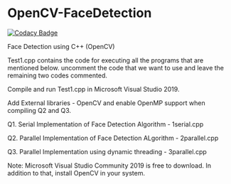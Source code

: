 # OpenCV-FaceDetection

[![Codacy Badge](https://api.codacy.com/project/badge/Grade/d7a7eb2ddc7a46d288f0559d34f0223a)](https://app.codacy.com/manual/naveenchalawadi/OpenCV-FaceDetection?utm_source=github.com&utm_medium=referral&utm_content=naveen0303/OpenCV-FaceDetection&utm_campaign=Badge_Grade_Dashboard)

Face Detection using C++ (OpenCV)

Test1.cpp contains the code for executing all the programs that are mentioned below. uncomment the code that we want to use and leave the remaining two codes commented. 

Compile and run Test1.cpp in Microsoft Visual Studio 2019.

Add External libraries - OpenCV and enable OpenMP support when compiling Q2 and Q3.

Q1. Serial Implementation of Face Detection Algorithm - 1serial.cpp

Q2. Parallel Implementation of Face Detection ALgorithm - 2parallel.cpp

Q3. Parallel Implementation using dynamic threading - 3parallel.cpp

Note: Microsoft Visual Studio Community 2019 is free to download. In addition to that, install OpenCV in your system.
